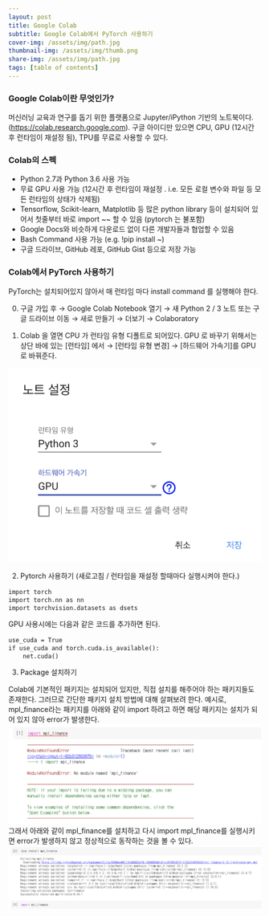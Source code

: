 ```yaml
---
layout: post
title: Google Colab
subtitle: Google Colab에서 PyTorch 사용하기
cover-img: /assets/img/path.jpg
thumbnail-img: /assets/img/thumb.png
share-img: /assets/img/path.jpg
tags: [table of contents]
---
```


### Google Colab이란 무엇인가?
머신러닝 교육과 연구를 돕기 위한 플랫폼으로 Jupyter/iPython 기반의 노트북이다. (https://colab.research.google.com). 구글 아이디만 있으면 CPU, GPU (12시간 후 런타임이 재설정 됨), TPU를 무료로 사용할 수 있다.

### Colab의 스펙
- Python 2.7과 Python 3.6 사용 가능
- 무료 GPU 사용 가능 (12시간 후 런타임이 재설정 . i.e. 모든 로컬 변수와 파일 등 모든 런타임의 상태가 삭제됨)
- Tensorflow, Scikit-learn, Matplotlib 등 많은 python library 등이 설치되어 있어서 첫줄부터 바로 import ~~ 할 수 있음 (pytorch 는 불포함)
- Google Docs와 비슷하게 다운로드 없이 다른 개발자들과 협업할 수 있음
- Bash Command 사용 가능 (e.g. !pip install ~)
- 구글 드라이브, GitHub 레포, GitHub Gist 등으로 저장 가능

### Colab에서 PyTorch 사용하기
PyTorch는 설치되어있지 않아서 매 런타임 마다 install command 를 실행해야 한다.

0. 구글 가입 후 → Google Colab Notebook 열기 → 새 Python 2 / 3 노트
또는
구글 드라이브 이동 → 새로 만들기 → 더보기 → Colaboratory

1. Colab 을 열면 CPU 가 런타임 유형 디폴트로 되어있다.
GPU 로 바꾸기 위해서는 상단 바에 있는 [런타임] 에서 → [런타임 유형 변경] → [하드웨어 가속기]를 GPU 로 바꿔준다.

![colab](https://github.com/20-2-SKKU-OSS/2020-2-OSS-10/blob/main/assets/img/colab/pytorch-1.png?raw=true)  

2. Pytorch 사용하기 (새로고침 / 런타임을 재설정 할때마다 실행시켜야 한다.)
```
import torch
import torch.nn as nn
import torchvision.datasets as dsets
```
GPU 사용시에는 다음과 같은 코드를 추가하면 된다.
```
use_cuda = True
if use_cuda and torch.cuda.is_available():
    net.cuda()
```
3. Package 설치하기

Colab에 기본적인 패키지는 설치되어 있지만, 직접 설치를 해주어야 하는 패키지들도 존재한다.
그러므로 간단한 패키지 설치 방법에 대해 살펴보려 한다.
예시로, mpl_finance라는 패키지를 아래와 같이 import 하려고 하면 해당 패키지는 설치가 되어 있지 않아 error가 발생한다.
![colab](https://github.com/20-2-SKKU-OSS/2020-2-OSS-10/blob/main/assets/img/colab/package-1.png?raw=true)
그래서 아래와 같이 mpl_finance를 설치하고 다시 import mpl_finance를 실행시키면 error가 발생하지 않고 정상적으로 동작하는 것을 볼 수 있다.
![colab](https://github.com/20-2-SKKU-OSS/2020-2-OSS-10/blob/main/assets/img/colab/package-2.png?raw=true)
